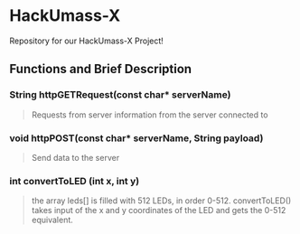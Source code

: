 # HackUmass-X
Repository for our HackUmass-X Project!

## Functions and Brief Description

### String httpGETRequest(const char* serverName)
> Requests from server information from the server connected to

### void httpPOST(const char* serverName, String payload)
> Send data to the server 

### int convertToLED (int x, int y)
> the array leds[] is filled with 512 LEDs, in order 0-512. convertToLED() takes input of the x and y coordinates
> of the LED and gets the 0-512 equivalent.

